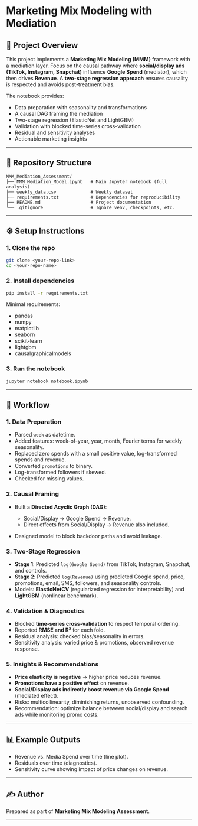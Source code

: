 # Marketing Mix Modeling with Mediation

## 📌 Project Overview

This project implements a **Marketing Mix Modeling (MMM)** framework with a mediation layer.
Focus on the causal pathway where **social/display ads (TikTok, Instagram, Snapchat)** influence **Google Spend** (mediator), which then drives **Revenue**.
A **two-stage regression approach** ensures causality is respected and avoids post-treatment bias.

The notebook provides:

* Data preparation with seasonality and transformations
* A causal DAG framing the mediation
* Two-stage regression (ElasticNet and LightGBM)
* Validation with blocked time-series cross-validation
* Residual and sensitivity analyses
* Actionable marketing insights

---

## 📂 Repository Structure

```
MMM_Mediation_Assessment/
├── MMM_Mediation_Model.ipynb   # Main Jupyter notebook (full analysis)
├── weekly_data.csv             # Weekly dataset
├── requirements.txt            # Dependencies for reproducibility
├── README.md                   # Project documentation
└── .gitignore                  # Ignore venv, checkpoints, etc.

```

---

## ⚙️ Setup Instructions

### 1. Clone the repo

```bash
git clone <your-repo-link>
cd <your-repo-name>
```

### 2. Install dependencies

```bash
pip install -r requirements.txt
```

Minimal requirements:

* pandas
* numpy
* matplotlib
* seaborn
* scikit-learn
* lightgbm
* causalgraphicalmodels

### 3. Run the notebook

```bash
jupyter notebook notebook.ipynb
```

---

## 🚀 Workflow

### 1. Data Preparation

* Parsed `week` as datetime.
* Added features: week-of-year, year, month, Fourier terms for weekly seasonality.
* Replaced zero spends with a small positive value, log-transformed spends and revenue.
* Converted `promotions` to binary.
* Log-transformed followers if skewed.
* Checked for missing values.

### 2. Causal Framing

* Built a **Directed Acyclic Graph (DAG)**:

  * Social/Display → Google Spend → Revenue.
  * Direct effects from Social/Display → Revenue also included.
* Designed model to block backdoor paths and avoid leakage.

### 3. Two-Stage Regression

* **Stage 1**: Predicted `log(Google Spend)` from TikTok, Instagram, Snapchat, and controls.
* **Stage 2**: Predicted `log(Revenue)` using predicted Google spend, price, promotions, email, SMS, followers, and seasonality controls.
* Models: **ElasticNetCV** (regularized regression for interpretability) and **LightGBM** (nonlinear benchmark).

### 4. Validation & Diagnostics

* Blocked **time-series cross-validation** to respect temporal ordering.
* Reported **RMSE and R²** for each fold.
* Residual analysis: checked bias/seasonality in errors.
* Sensitivity analysis: varied price & promotions, observed revenue response.

### 5. Insights & Recommendations

* **Price elasticity is negative** → higher price reduces revenue.
* **Promotions have a positive effect** on revenue.
* **Social/Display ads indirectly boost revenue via Google Spend** (mediated effect).
* Risks: multicollinearity, diminishing returns, unobserved confounding.
* Recommendation: optimize balance between social/display and search ads while monitoring promo costs.

---

## 📊 Example Outputs

* Revenue vs. Media Spend over time (line plot).
* Residuals over time (diagnostics).
* Sensitivity curve showing impact of price changes on revenue.

---

## ✍️ Author

Prepared as part of **Marketing Mix Modeling Assessment**.

---


